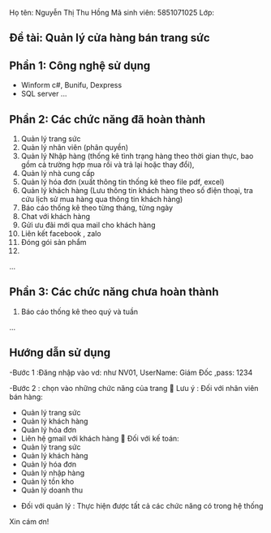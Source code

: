 Họ tên: Nguyễn Thị Thu Hồng
Mã sinh viên: 5851071025
Lớp:
## Đề tài: Quản lý cửa hàng bán trang sức
## Phần 1: Công nghệ sử dụng
- Winform c#, Bunifu, Dexpress
- SQL server
...
## Phần 2: Các chức năng đã hoàn thành
1.	Quản lý trang sức
2.	Quản lý nhân viên (phân quyền)
3.	Quản lý Nhập hàng (thống kê tình trạng hàng theo thời gian thực, bao gồm cả trường hợp mua rồi và trả lại hoặc thay đổi),
4.	Quản lý nhà cung cấp
5.	Quản lý hóa đơn (xuất thông tin thống kê theo file pdf, excel)
6.	Quản lý khách hàng (Lưu thông tin khách hàng theo số điện thoại, tra cứu lịch sử mua hàng qua thông tin khách hàng)
7.	Báo cáo thống kê theo từng tháng, từng ngày
8.	Chat với khách hàng
9.	Gửi ưu đãi mới qua mail cho khách hàng
10.	Liên kết facebook , zalo
11.	Đóng gói sản phẩm 
11.	
...
## Phần 3: Các chức năng chưa hoàn thành
1. Báo cáo thống kê theo quý và tuần 

...
## Hướng dẫn sử dụng
-Bước 1 :Đăng nhập vào 
  vd: như NV01, UserName: Giám Đốc ,pass: 1234

-Bước 2 : chọn vào những chức năng của trang 
	Lưu ý : Đối với nhân viên  bán hàng:
+ Quản lý trang sức 
+ Quản lý khách hàng 
+ Quản lý hóa đơn
+ Liên hệ gmail với khách hàng 
	Đối với kế toán:
+ Quản lý trang sức 
+ Quản lý khách hàng
+ Quản lý hóa đơn
+ Quản lý nhập hàng
+ Quản lý tồn kho
+ Quản lý doanh thu
-	Đối với quản lý : Thực hiện được tất cả các chức năng có trong hệ thống 

Xin cám ơn!
